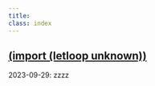 ```yaml
---
title:
class: index
---
```



## [(import (letloop unknown))](/lib/letloop/unknown/)


2023-09-29: zzzz 

